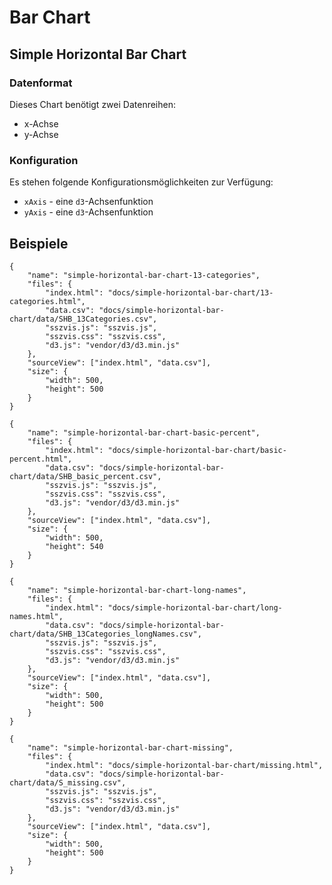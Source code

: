 # Bar Chart

## Simple Horizontal Bar Chart

### Datenformat

Dieses Chart benötigt zwei Datenreihen:

* x-Achse
* y-Achse

### Konfiguration

Es stehen folgende Konfigurationsmöglichkeiten zur Verfügung:

* `xAxis` - eine `d3`-Achsenfunktion
* `yAxis` - eine `d3`-Achsenfunktion

## Beispiele

```project
{
    "name": "simple-horizontal-bar-chart-13-categories",
    "files": {
        "index.html": "docs/simple-horizontal-bar-chart/13-categories.html",
        "data.csv": "docs/simple-horizontal-bar-chart/data/SHB_13Categories.csv",
        "sszvis.js": "sszvis.js",
        "sszvis.css": "sszvis.css",
        "d3.js": "vendor/d3/d3.min.js"
    },
    "sourceView": ["index.html", "data.csv"],
    "size": {
        "width": 500,
        "height": 500
    }
}
```

```project
{
    "name": "simple-horizontal-bar-chart-basic-percent",
    "files": {
        "index.html": "docs/simple-horizontal-bar-chart/basic-percent.html",
        "data.csv": "docs/simple-horizontal-bar-chart/data/SHB_basic_percent.csv",
        "sszvis.js": "sszvis.js",
        "sszvis.css": "sszvis.css",
        "d3.js": "vendor/d3/d3.min.js"
    },
    "sourceView": ["index.html", "data.csv"],
    "size": {
        "width": 500,
        "height": 540
    }
}
```

```project
{
    "name": "simple-horizontal-bar-chart-long-names",
    "files": {
        "index.html": "docs/simple-horizontal-bar-chart/long-names.html",
        "data.csv": "docs/simple-horizontal-bar-chart/data/SHB_13Categories_longNames.csv",
        "sszvis.js": "sszvis.js",
        "sszvis.css": "sszvis.css",
        "d3.js": "vendor/d3/d3.min.js"
    },
    "sourceView": ["index.html", "data.csv"],
    "size": {
        "width": 500,
        "height": 500
    }
}
```

```project
{
    "name": "simple-horizontal-bar-chart-missing",
    "files": {
        "index.html": "docs/simple-horizontal-bar-chart/missing.html",
        "data.csv": "docs/simple-horizontal-bar-chart/data/S_missing.csv",
        "sszvis.js": "sszvis.js",
        "sszvis.css": "sszvis.css",
        "d3.js": "vendor/d3/d3.min.js"
    },
    "sourceView": ["index.html", "data.csv"],
    "size": {
        "width": 500,
        "height": 500
    }
}
```
